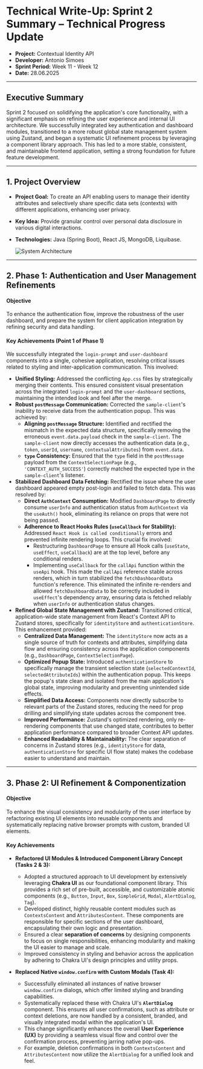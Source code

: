 # Technical Write-Up: Sprint 2 Summary – Technical Progress Update

* **Project:** Contextual Identity API
* **Developer:** Antonio Simoes
* **Sprint Period:** Week 11 - Week 12
* **Date:** 28.06.2025

---

## Executive Summary

Sprint 2 focused on solidifying the application's core functionality, with a significant emphasis on refining the user experience and internal UI architecture. We successfully integrated key authentication and dashboard modules, transitioned to a more robust global state management system using Zustand, and began a systematic UI refinement process by leveraging a component library approach. This has led to a more stable, consistent, and maintainable frontend application, setting a strong foundation for future feature development.

---

## 1. Project Overview

* **Project Goal:** To create an API enabling users to manage their identity attributes and selectively share specific data sets (contexts) with different applications, enhancing user privacy.

* **Key Idea:** Provide granular control over personal data disclosure in various digital interactions.

* **Technologies:** Java (Spring Boot), React JS, MongoDB, Liquibase.

  ![System Architecture](img/sprint-1-system-architecture.png)

---

## 2. Phase 1: Authentication and User Management Refinements

#### Objective

To enhance the authentication flow, improve the robustness of the user dashboard, and prepare the system for client application integration by refining security and data handling.

#### Key Achievements (Point 1 of Phase 1)

We successfully integrated the `login-prompt` and `user-dashboard` components into a single, cohesive application, resolving critical issues related to styling and inter-application communication. This involved:

* **Unified Styling:** Addressed the conflicting `App.css` files by strategically merging their contents. This ensured consistent visual presentation across the integrated `login-prompt` and the `user-dashboard` sections, maintaining the intended look and feel after the merge.
* **Robust `postMessage` Communication:** Corrected the `sample-client`'s inability to receive data from the authentication popup. This was achieved by:
    * **Aligning `postMessage` Structure:** Identified and rectified the mismatch in the expected data structure, specifically removing the erroneous `event.data.payload` check in the `sample-client`. The `sample-client` now directly accesses the authentication data (e.g., `token`, `userId`, `username`, `contextualAttributes`) from `event.data`.
    * **`type` Consistency:** Ensured that the `type` field in the `postMessage` payload from the `ContextSelectionPage` (e.g., `'CONTEXT_AUTH_SUCCESS'`) correctly matched the expected type in the `sample-client`'s listener.
* **Stabilized Dashboard Data Fetching:** Rectified the issue where the user dashboard appeared empty post-login and failed to fetch data. This was resolved by:
    * **Direct `AuthContext` Consumption:** Modified `DashboardPage` to directly consume `userInfo` and authentication status from `AuthContext` via the `useAuth()` hook, eliminating its reliance on props that were not being passed.
    * **Adherence to React Hooks Rules (`useCallback` for Stability):** Addressed `React Hook is called conditionally` errors and prevented infinite rendering loops. This crucial fix involved:
        * Restructuring `DashboardPage` to ensure all Hook calls (`useState`, `useEffect`, `useCallback`) are at the top level, before any conditional renders.
        * Implementing `useCallback` for the `callApi` function within the `useApi` hook. This made the `callApi` reference stable across renders, which in turn stabilized the `fetchDashboardData` function's reference. This eliminated the infinite re-renders and allowed `fetchDashboardData` to be correctly included in `useEffect`'s dependency array, ensuring data is fetched reliably when `userInfo` or authentication status changes.
* **Refined Global State Management with Zustand:** Transitioned critical, application-wide state management from React's Context API to Zustand stores, specifically for `identityStore` and `authenticationStore`. This enhancement provided:
    * **Centralized Data Management:** The `identityStore` now acts as a single source of truth for contexts and attributes, simplifying data flow and ensuring consistency across the application components (e.g., `DashboardPage`, `ContextSelectionPage`).
    * **Optimized Popup State:** Introduced `authenticationStore` to specifically manage the transient selection state (`selectedContextId`, `selectedAttributeIds`) within the authentication popup. This keeps the popup's state clean and isolated from the main application's global state, improving modularity and preventing unintended side effects.
    * **Simplified Data Access:** Components now directly subscribe to relevant parts of the Zustand stores, reducing the need for prop drilling and simplifying state updates across the component tree.
    * **Improved Performance:** Zustand's optimized rendering, only re-rendering components that use changed state, contributes to better application performance compared to broader Context API updates.
    * **Enhanced Readability & Maintainability:** The clear separation of concerns in Zustand stores (e.g., `identityStore` for data, `authenticationStore` for specific UI flow state) makes the codebase easier to understand and maintain.

---

## 3. Phase 2: UI Refinement & Componentization

#### Objective

To enhance the visual consistency and modularity of the user interface by refactoring existing UI elements into reusable components and systematically replacing native browser prompts with custom, branded UI elements.

#### Key Achievements

* **Refactored UI Modules & Introduced Component Library Concept (Tasks 2 & 3):**
    * Adopted a structured approach to UI development by extensively leveraging **Chakra UI** as our foundational component library. This provides a rich set of pre-built, accessible, and customizable atomic components (e.g., `Button`, `Input`, `Box`, `SimpleGrid`, `Modal`, `AlertDialog`, `Tag`).
    * Developed distinct, highly reusable content modules such as `ContextsContent` and `AttributesContent`. These components are responsible for specific sections of the user dashboard, encapsulating their own logic and presentation.
    * Ensured a clear **separation of concerns** by designing components to focus on single responsibilities, enhancing modularity and making the UI easier to manage and scale.
    * Improved consistency in styling and behavior across the application by adhering to Chakra UI's design principles and utility props.

* **Replaced Native `window.confirm` with Custom Modals (Task 4):**
    * Successfully eliminated all instances of native browser `window.confirm` dialogs, which offer limited styling and branding capabilities.
    * Systematically replaced these with Chakra UI's **`AlertDialog`** component. This ensures all user confirmations, such as attribute or context deletions, are now handled by a consistent, branded, and visually integrated modal within the application's UI.
    * This change significantly enhances the overall **User Experience (UX)** by providing a seamless visual flow and control over the confirmation process, preventing jarring native pop-ups.
    * For example, deletion confirmations in both `ContextsContent` and `AttributesContent` now utilize the `AlertDialog` for a unified look and feel.